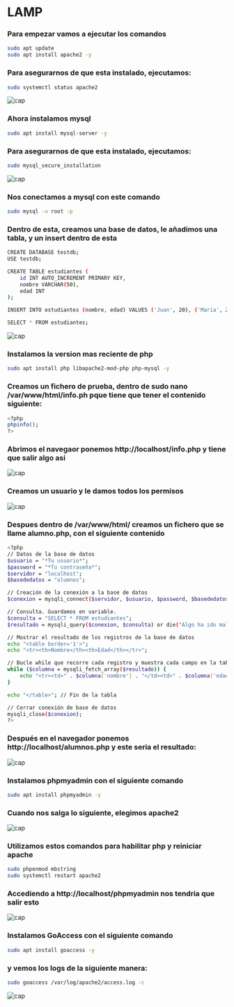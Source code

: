 # LAMP

### Para empezar vamos a ejecutar los comandos 
````bash
sudo apt update
sudo apt install apache2 -y
````
### Para asegurarnos de que esta instalado, ejecutamos:
````bash
sudo systemctl status apache2
````
![cap](./capturas/lamp1.png)

### Ahora instalamos mysql
````bash
sudo apt install mysql-server -y
````

### Para asegurarnos de que esta instalado, ejecutamos:

````bash
sudo mysql_secure_installation
````

![cap](./capturas/lamp2.png)

### Nos conectamos a mysql con este comando

````bash
sudo mysql -u root -p
````

### Dentro de esta, creamos una base de datos, le añadimos una tabla, y un insert dentro de esta

````bash
CREATE DATABASE testdb;
USE testdb;

CREATE TABLE estudiantes (
    id INT AUTO_INCREMENT PRIMARY KEY,
    nombre VARCHAR(50),
    edad INT
);

INSERT INTO estudiantes (nombre, edad) VALUES ('Juan', 20), ('Maria', 22);

SELECT * FROM estudiantes;
````

![cap](./capturas/lamp3.png)

### Instalamos la version mas reciente de php

````bash
sudo apt install php libapache2-mod-php php-mysql -y
````

### Creamos un fichero de prueba, dentro de sudo nano /var/www/html/info.ph pque tiene que tener el contenido siguiente:

````bash
<?php
phpinfo();
?>
````

### Abrimos el navegaor ponemos http://localhost/info.php y tiene que salir algo asi

![cap](./capturas/lamp4.png)

### Creamos un usuario y le damos todos los permisos

![cap](./capturas/lamp5.png)

### Despues dentro de /var/www/html/ creamos un fichero que se llame alumno.php, con el siguiente contenido

````bash
<?php
// Datos de la base de datos
$usuario = "*Tu usuario*";
$password = "*Tu contraseña*";
$servidor = "localhost";
$basededatos = "alumnos";

// Creación de la conexión a la base de datos
$conexion = mysqli_connect($servidor, $usuario, $password, $basededatos) or die("No se ha podido conectar al servidor de Base de datos");

// Consulta. Guardamos en variable.
$consulta = "SELECT * FROM estudiantes";
$resultado = mysqli_query($conexion, $consulta) or die("Algo ha ido mal en la consulta");

// Mostrar el resultado de los registros de la base de datos
echo "<table border='1'>";
echo "<tr><th>Nombre</th><th>Edad</th></tr>";

// Bucle while que recorre cada registro y muestra cada campo en la tabla.
while ($columna = mysqli_fetch_array($resultado)) {
    echo "<tr><td>" . $columna['nombre'] . "</td><td>" . $columna['edad'] . "</td></tr>";
}

echo "</table>"; // Fin de la tabla

// Cerrar conexión de base de datos
mysqli_close($conexion);
?>

````

### Después en el navegador ponemos http://localhost/alumnos.php y este seria el resultado:

![cap](./capturas/lamp6.png)

### Instalamos phpmyadmin con el siguiente comando 

````bash
sudo apt install phpmyadmin -y
````

### Cuando nos salga lo siguiente, elegimos apache2

![cap](./capturas/lmap7.png)

### Utilizamos estos comandos para habilitar php y reiniciar apache

````bash
sudo phpenmod mbstring
sudo systemctl restart apache2
````

### Accediendo a http://localhost/phpmyadmin nos tendria que salir esto

![cap](./capturas/lamp8.png)

### Instalamos GoAccess con el siguiente comando

````bash
sudo apt install goaccess -y
````

### y vemos los logs de la siguiente manera:

````bash
sudo goaccess /var/log/apache2/access.log -c
````

![cap](./capturas/lamp9.png)
